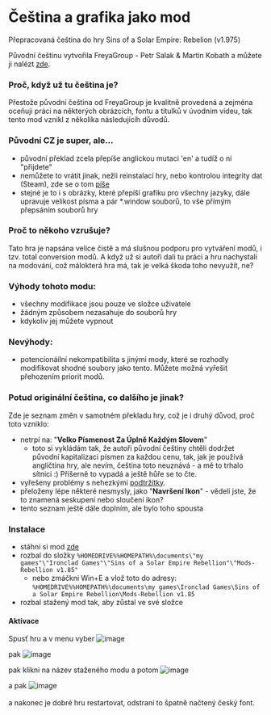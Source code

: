 # Čeština a grafika jako mod
Přepracovaná čeština do hry Sins of a Solar Empire: Rebelion (v1.975)

Původní češtinu vytvořila FreyaGroup - Petr Salak & Martin Kobath a můžete ji nalézt [zde](https://prekladyher.eu/preklady/sins-of-a-solar-empire-rebellion-v1-97.258/).

### Proč, když už tu čeština je?
Přestože původní čeština od FreyaGroup je kvalitně provedená a zejména oceňuji práci na některých obrázcích, fontu a titulků v úvodním videu, tak tento mod vznikl z několika následujícíh důvodů. 

### Původní CZ je super, ale...
- původní překlad zcela přepíše anglickou mutaci 'en' a tudíž o ni "přijdete"
- nemůžete to vrátit jinak, nežli reinstalací hry, nebo kontrolou integrity dat (Steam), zde se o tom [píše](https://prekladyher.eu/preklady/sins-of-a-solar-empire-rebellion-v1-97.258/field?field=faq)
- stejné je to i s obrázky, které přepíší grafiku pro všechny jazyky, dále upravuje velikost písma a pár *.window souborů, to vše přímým přepsáním souborů hry

### Proč to někoho vzrušuje?
Tato hra je napsána velice čistě a má slušnou podporu pro vytváření modů, i tzv. total conversion modů. A když už si autoři dali tu práci a hru nachystali na modování, což málokterá hra má, tak je velká škoda toho nevyužít, ne?

### Výhody tohoto modu:
- všechny modifikace jsou pouze ve složce uživatele
- žádným způsobem nezasahuje do souborů hry
- kdykoliv jej můžete vypnout

### Nevýhody:
- potencionáílní nekompatibilita s jinými mody, které se rozhodly modifikovat shodné soubory jako tento. Můžete možná vyřešit přehozením priorit modů.


### Potud originální čeština, co dalšího je jinak?
Zde je seznam změn v samotném překladu hry, což je i druhý důvod, proč toto vzniklo:
- netrpí na: "**Velko Písmenost Za Úplně Každým Slovem**"
  - toto si vykládám tak, že autoři původní češtiny chtěli dodržet původní kapitalizaci písmen za každou cenu, tak, jak je používá angličtina hry, ale nevím, čeština toto neuznává - a mě to trhalo sítnici :) Příšerně to vypadá a ještě hůře se to čte.
- vyřešeny problémy s nehezkými [podtržítky](https://prekladyher.eu/preklady/sins-of-a-solar-empire-rebellion-v1-97.258/field?field=faq).
- přeloženy lépe některé nesmysly, jako "**Navršení Ikon**" - vědeli jste, že to znamená seskupení nebo sloučení ikon?
- tento seznam ještě dále doplním, ale bylo toho spousta
### Instalace
- stáhni si mod [zde](https://github.com/Ejsstiil/SoaSER-CZ-texty-a-grafika/releases)
- rozbal do složky `%HOMEDRIVE%%HOMEPATH%\documents\"my games"\"Ironclad Games"\"Sins of a Solar Empire Rebellion"\"Mods-Rebellion v1.85"`
	- nebo zmáčkni Win+E a vlož toto do adresy: `%HOMEDRIVE%%HOMEPATH%\documents\my games\Ironclad Games\Sins of a Solar Empire Rebellion\Mods-Rebellion v1.85`
- rozbal stažený mod tak, aby zůstal ve své složce

#### Aktivace
Spusť hru a v menu vyber ![image](https://user-images.githubusercontent.com/36369441/221620460-b9e93ac6-5a77-40e8-9a66-39267cabf7c1.png)

pak ![image](https://user-images.githubusercontent.com/36369441/221620728-e3d618f3-a59c-44ee-9e76-3f914d6f799c.png)

pak klikni na název staženého modu a potom ![image](https://user-images.githubusercontent.com/36369441/221620861-f8e12dcb-1848-4ce1-9a22-85861001545c.png)

a pak ![image](https://user-images.githubusercontent.com/36369441/221620956-c9c9c6d7-1f3f-4b66-a3b5-57554faf8070.png)
<br/>
<br/>
a nakonec je dobré hru restartovat, odstraní to špatně načtený český font.
 







